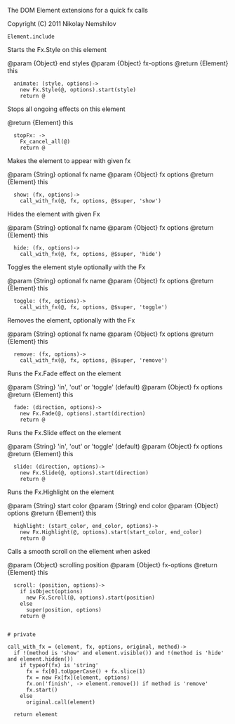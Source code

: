 The DOM Element extensions for a quick fx calls

Copyright (C) 2011 Nikolay Nemshilov

```coffee-aside
Element.include
```

Starts the Fx.Style on this element

@param {Object} end styles
@param {Object} fx-options
@return {Element} this

```coffee-aside
  animate: (style, options)->
    new Fx.Style(@, options).start(style)
    return @
```

Stops all ongoing effects on this element

@return {Element} this

```coffee-aside
  stopFx: ->
    Fx_cancel_all(@)
    return @
```

Makes the element to appear with given fx

@param {String} optional fx name
@param {Object} fx options
@return {Element} this

```coffee-aside
  show: (fx, options)->
    call_with_fx(@, fx, options, @$super, 'show')
```

Hides the element with given Fx

@param {String} optional fx name
@param {Object} fx options
@return {Element} this

```coffee-aside
  hide: (fx, options)->
    call_with_fx(@, fx, options, @$super, 'hide')
```

Toggles the element style optionally with the Fx

@param {String} optional fx name
@param {Object} fx options
@return {Element} this

```coffee-aside
  toggle: (fx, options)->
    call_with_fx(@, fx, options, @$super, 'toggle')
```

Removes the element, optionally with the Fx

@param {String} optional fx name
@param {Object} fx options
@return {Element} this

```coffee-aside
  remove: (fx, options)->
    call_with_fx(@, fx, options, @$super, 'remove')
```

Runs the Fx.Fade effect on the element

@param {String} 'in', 'out' or 'toggle' (default)
@param {Object} fx options
@return {Element} this

```coffee-aside
  fade: (direction, options)->
    new Fx.Fade(@, options).start(direction)
    return @
```

Runs the Fx.Slide effect on the element

@param {String} 'in', 'out' or 'toggle' (default)
@param {Object} fx options
@return {Element} this

```coffee-aside
  slide: (direction, options)->
    new Fx.Slide(@, options).start(direction)
    return @
```

Runs the Fx.Highlight on the element

@param {String} start color
@param {String} end color
@param {Object} options
@return {Element} this

```coffee-aside
  highlight: (start_color, end_color, options)->
    new Fx.Highlight(@, options).start(start_color, end_color)
    return @
```

Calls a smooth scroll on the ellement when asked

@param {Object} scrolling position
@param {Object} fx-options
@return {Element} this

```coffee-aside
  scroll: (position, options)->
    if isObject(options)
      new Fx.Scroll(@, options).start(position)
    else
      super(position, options)
    return @


# private

call_with_fx = (element, fx, options, original, method)->
  if !(method is 'show' and element.visible()) and !(method is 'hide' and element.hidden())
    if typeof(fx) is 'string'
      fx = fx[0].toUpperCase() + fx.slice(1)
      fx = new Fx[fx](element, options)
      fx.on('finish', -> element.remove()) if method is 'remove'
      fx.start()
    else
      original.call(element)

  return element
```
